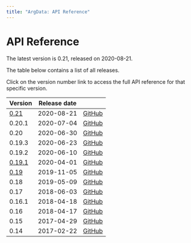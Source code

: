 ```yaml
---
title: "ArgData: API Reference"
---
```


# API Reference

The latest version is 0.21, released on 2020-08-21.

The table below contains a list of all releases.

Click on the version number link
to access the full API reference for that specific version.


<table class="table table-bordered table-striped table--tiny">
<thead>
    <tr>
        <th>Version</th>
        <th>Release date</th>
        <th></th>
    </tr>
</thead>
<tbody>
    <tr>
        <td><a href="/argdata/api/0.21/">0.21</a></td>
        <td>2020-08-21</td>
        <td><a href="https://github.com/codemeyer/ArgData/releases/tag/0.21">GitHub</a></td>
    </tr>
    <tr>
        <td>0.20.1</td>
        <td>2020-07-04</td>
        <td><a href="https://github.com/codemeyer/ArgData/releases/tag/0.20.1">GitHub</a></td>
    </tr>
    <tr>
        <td>0.20</td>
        <td>2020-06-30</td>
        <td><a href="https://github.com/codemeyer/ArgData/releases/tag/0.20">GitHub</a></td>
    </tr>
    <tr>
        <td>0.19.3</td>
        <td>2020-06-23</td>
        <td><a href="https://github.com/codemeyer/ArgData/releases/tag/0.19.3">GitHub</a></td>
    </tr>
    <tr>
        <td>0.19.2</td>
        <td>2020-06-10</td>
        <td><a href="https://github.com/codemeyer/ArgData/releases/tag/0.19.2">GitHub</a></td>
    </tr>
    <tr>
        <td><a href="/argdata/api/0.19.1/">0.19.1</a></td>
        <td>2020-04-01</td>
        <td><a href="https://github.com/codemeyer/ArgData/releases/tag/0.19.1">GitHub</a></td>
    </tr>
    <tr>
        <td><a href="/argdata/api/0.19/">0.19</a></td>
        <td>2019-11-05</td>
        <td><a href="https://github.com/codemeyer/ArgData/releases/tag/0.19">GitHub</a></td>
    </tr>
    <tr>
        <td>0.18</a></td>
        <td>2019-05-09</td>
        <td><a href="https://github.com/codemeyer/ArgData/releases/tag/0.18">GitHub</a></td>
    </tr>
    <tr>
        <td>0.17</a></td>
        <td>2018-06-03</td>
        <td><a href="https://github.com/codemeyer/ArgData/releases/tag/0.17">GitHub</a></td>
    </tr>
    <tr>
        <td>0.16.1</td>
        <td>2018-04-18</td>
        <td><a href="https://github.com/codemeyer/ArgData/releases/tag/0.16.1">GitHub</a></td>
    </tr>
    <tr>
        <td>0.16</td>
        <td>2018-04-17</td>
        <td><a href="https://github.com/codemeyer/ArgData/releases/tag/0.16">GitHub</a></td>
    </tr>
    <tr>
        <td>0.15</td>
        <td>2017-04-29</td>
        <td><a href="https://github.com/codemeyer/ArgData/releases/tag/0.15">GitHub</a></td>
    </tr>
    <tr>
        <td>0.14</td>
        <td>2017-02-22</td>
        <td><a href="https://github.com/codemeyer/ArgData/releases/tag/0.14">GitHub</a></td>
    </tr>
</tbody>
</table>
